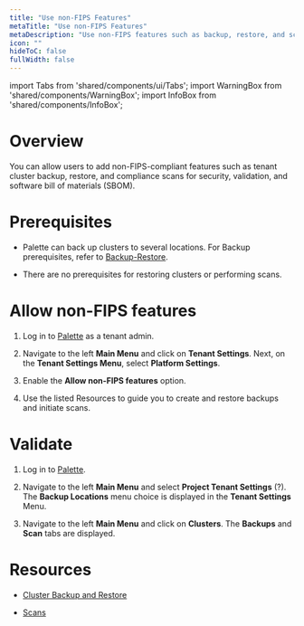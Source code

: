 ```yaml
---
title: "Use non-FIPS Features"
metaTitle: "Use non-FIPS Features"
metaDescription: "Use non-FIPS features such as backup, restore, and scans."
icon: ""
hideToC: false
fullWidth: false
---
```


import Tabs from 'shared/components/ui/Tabs';
import WarningBox from 'shared/components/WarningBox';
import InfoBox from 'shared/components/InfoBox';


# Overview

You can allow users to add non-FIPS-compliant features such as tenant cluster backup, restore, and compliance scans for security, validation, and software bill of materials (SBOM).

# Prerequisites

- Palette can back up clusters to several locations. For Backup prerequisites, refer to [Backup-Restore](/clusters/cluster-management/backup-restore#prerequisites).


- There are no prerequisites for restoring clusters or performing scans.


# Allow non-FIPS features


1. Log in to [Palette](https://console.spectrocloud.com/) as a tenant admin.


2. Navigate to the left **Main Menu** and click on **Tenant Settings**. Next, on the **Tenant Settings Menu**, select **Platform Settings**.


3. Enable the **Allow non-FIPS features** option.


4. Use the listed Resources to guide you to create and restore backups and initiate scans. 


# Validate


1. Log in to [Palette](https://console.spectrocloud.com/).


2. Navigate to the left **Main Menu** and select **Project Tenant Settings** (?). The **Backup Locations** menu choice is displayed in the **Tenant Settings** Menu. 


3. Navigate to the left **Main Menu** and click on **Clusters**. The **Backups** and **Scan** tabs are displayed. 


# Resources 

- [Cluster Backup and Restore](/clusters/cluster-management/backup-restore)


- [Scans](/clusters/cluster-management/compliance-scan)

